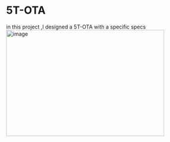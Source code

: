 # 5T-OTA
in this project ,I designed a 5T-OTA with a specific specs 
<img width="425" height="286" alt="image" src="https://github.com/user-attachments/assets/9117e7dc-4779-4397-b7da-8068f0e57459" />
